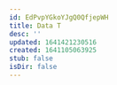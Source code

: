 ```yaml
---
id: EdPvpYGkoYJgQ0QfjepWH
title: Data T
desc: ''
updated: 1641421230516
created: 1641105063925
stub: false
isDir: false
---
```


